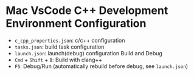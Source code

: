 # Mac VsCode C++ Development Environment Configuration
- `c_cpp_properties.json`: c/c++ configuration
- `tasks.json`: build task configuration
- `launch.json`: launch(debug) configuration
Build and Debug
- `Cmd` + `Shift` + `B`: Build with clang++
- `F5`: Debug/Run (automatically rebuild before debug, see `launch.json`)
